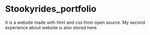 # Stookyrides_portfolio
It is a website made with html and css from open source. My second experience about website is also stored here. 
